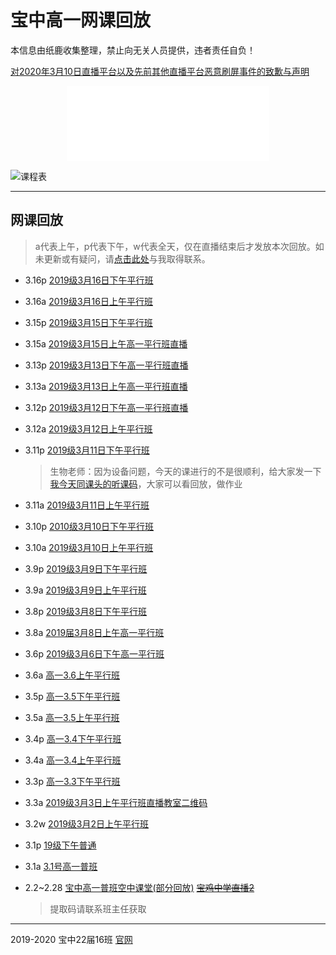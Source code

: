 # 宝中高一网课回放

本信息由纸鹿收集整理，禁止向无关人员提供，违者责任自负！

[对2020年3月10日直播平台以及先前其他直播平台恶意刷屏事件的致歉与声明](200310apology)

<iframe style="width:324px;height:120px;max-width:100%;border:none;display:block;margin:auto" src="banner.html" width="324" height="120"></iframe>

![课程表](http://l33z22l11.gitee.io/app16/wk.jpg)

------

## 网课回放

> a代表上午，p代表下午，w代表全天，仅在直播结束后才发放本次回放。如未更新或有疑问，请[点击此处](http://wpa.qq.com/msgrd?v=3&uin=2399052066&site=qq&menu=yes)与我取得联系。

- 3.16p [2019级3月16日下午平行班](https://hezhibo.migucloud.com/watch/U3VVLt971TM)

- 3.16a [2019级3月16日上午平行班](https://hezhibo.migucloud.com/watch/CMD28Tl8iyE)

- 3.15p [2019级3月15日下午平行班](https://hezhibo.migucloud.com/watch/dHBNs2VuBHA)

- 3.15a [2019级3月15日上午高一平行班直播](https://hezhibo.migucloud.com/watch/cBVg5B5ha4M)

- 3.13p [2019级3月13日下午高一平行班直播](https://hezhibo.migucloud.com/watch/WmigM9EFnKk)

- 3.13a [2019级3月13日上午高一平行班直播](https://hezhibo.migucloud.com/watch/lfB4CjBiH_Q)

- 3.12p [2019级3月12日下午高一平行班直播](https://hezhibo.migucloud.com/watch/lpal7cp_2eQ)

- 3.12a [2019级3月12日上午平行班](https://hezhibo.migucloud.com/watch/1cE3_lXO89E)

- 3.11p [2019级3月11日下午平行班](https://hezhibo.migucloud.com/watch/-ivFsjps0p0)

  > 生物老师：因为设备问题，今天的课进行的不是很顺利，给大家发一下[我今天同课头的听课码](https://hezhibo.migucloud.com/watch/8sixDX3_khk)，大家可以看回放，做作业

- 3.11a [2019级3月11日上午平行班](https://hezhibo.migucloud.com/watch/q1Y-Q8V7tkU)

- 3.10p [2010级3月10日下午平行班](https://hezhibo.migucloud.com/watch/mBE4Pe22bcg)

- 3.10a [2019级3月10日上午平行班](https://hezhibo.migucloud.com/watch/M2LaV6r1dAc)

- 3.9p [2019级3月9日下午平行班](https://hezhibo.migucloud.com/watch/2yiAYGmFoXg)

- 3.9a [2019级3月9日上午平行班](https://hezhibo.migucloud.com/watch/chnx6TEhTtM)

- 3.8p [2019级3月8日下午平行班](https://hezhibo.migucloud.com/watch/B1HZ8hJ_nCg)

- 3.8a [2019届3月8日上午高一平行班](https://hezhibo.migucloud.com/watch/mzoY5DU7qEc)

- 3.6p [2019级3月6日下午高一平行班](https://hezhibo.migucloud.com/watch/3q05GNa6W3Q)

- 3.6a [高一3.6上午平行班](https://hezhibo.migucloud.com/watch/BpyNnXG1d0U)

- 3.5p [高一3.5下午平行班](https://hezhibo.migucloud.com/watch/1xrLcb9xBtQ)

- 3.5a [高一3.5上午平行班](https://hezhibo.migucloud.com/watch/xB6iDW-CdcM)

- 3.4p [高一3.4下午平行班](https://hezhibo.migucloud.com/watch/wr0dCRvKID4)

- 3.4a [高一3.4上午平行班](https://hezhibo.migucloud.com/watch/J7cVy_9_KCw)

- 3.3p [高一3.3下午平行班](https://hezhibo.migucloud.com/watch/a05gJFatVR8)

- 3.3a [2019级3月3日上午平行班直播教室二维码](https://hezhibo.migucloud.com/watch/3qQpWydqP5M)

- 3.2w [2019级3月2日上午平行班](https://hezhibo.migucloud.com/watch/QjNvvvlli18)

- 3.1p [19级下午普通](https://hezhibo.migucloud.com/watch/xywVpS9wAcw)

- 3.1a [3.1号高一普班](https://hezhibo.migucloud.com/watch/QynYQ_u77P8)

- 2.2~2.28 [宝中高一普班空中课堂(部分回放)](https://pan.baidu.com/s/1FzdKqeE_ocjM31m3wZ7f5A) ~~[宝鸡中学直播2](https://cloudlive.zonekey.com.cn/cloudlive/index.html#/liveShowDetails?id=1580619225305)~~

  > 提取码请联系班主任获取

------

2019-2020 宝中22届16班 [官网](http://ucme.icu)
